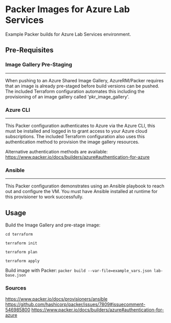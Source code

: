 # Packer Images for Azure Lab Services
Example Packer builds for Azure Lab Services environment.

## Pre-Requisites

### Image Gallery Pre-Staging
___
When pushing to an Azure Shared Image Gallery, AzureRM/Packer requires that an image is already pre-staged before build versions can be pushed. The included Terraform configuration automates this including the provisioning of an image gallery called 'pkr_image_gallery'.

### Azure CLI
___
This Packer configuration authenticates to Azure via the Azure CLI, this must be installed and logged in to grant access to your Azure cloud subscriptions. The included Terraform configuration also uses this authentication method to provision the image gallery resources.

Alternative authentication methods are available:
https://www.packer.io/docs/builders/azure#authentication-for-azure

### Ansible
___
This Packer configuration demonstrates using an Ansible playbook to reach out and configure the VM. You must have Ansible installed at runtime for this provisioner to work successfully.

## Usage

Build the Image Gallery and pre-stage image:

`cd terraform`

`terraform init`

`terraform plan`

`terraform apply`

Build image with Packer:
`packer build --var-file=example_vars.json lab-base.json`

### Sources
https://www.packer.io/docs/provisioners/ansible
https://github.com/hashicorp/packer/issues/7809#issuecomment-546985800
https://www.packer.io/docs/builders/azure#authentication-for-azure
